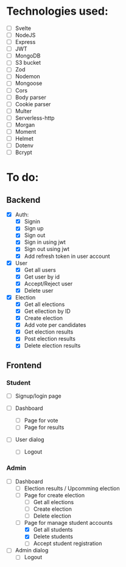 # Technologies used: 
- [ ] Svelte
- [ ] NodeJS
- [ ] Express
- [ ] JWT
- [ ] MongoDB
- [ ] S3 bucket
- [ ] Zod
- [ ] Nodemon
- [ ] Mongoose
- [ ] Cors
- [ ] Body parser
- [ ] Cookie parser
- [ ] Multer
- [ ] Serverless-http
- [ ] Morgan
- [ ] Moment
- [ ] Helmet
- [ ] Dotenv
- [ ] Bcrypt

# To do:
## Backend
- [x] Auth:
    - [x] Signin
    - [x] Sign up
    - [x] Sign out
    - [x] Sign in using jwt
    - [x] Sign out using jwt
    - [x] Add refresh token in user account

- [x] User
    - [x] Get all users
    - [x] Get user by id
    - [x] Accept/Reject user
    - [x] Delete user

- [x] Election
    - [x] Get all elections
    - [x] Get ellection by ID
    - [x] Create election
    - [x] Add vote per candidates
    - [x] Get election results
    - [x] Post election results
    - [x] Delete election results

## Frontend
### Student
- [ ] Signup/login page

- [ ] Dashboard
    - [ ] Page for vote
    - [ ] Page for results

- [ ] User dialog
    - [ ] Logout
### Admin
- [ ] Dashboard
    - [ ] Election results / Upcomming election
    - [ ] Page for create election
        - [ ] Get all elections
        - [ ] Create election
        - [ ] Delete election
    - [ ] Page for manage student accounts
        - [x] Get all students
        - [x] Delete students
        - [ ] Accept student registration

- [ ] Admin dialog
    - [ ] Logout